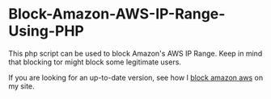 # Block-Amazon-AWS-IP-Range-Using-PHP
This php script can be used to block Amazon's AWS IP Range.  Keep in mind that blocking tor might block some legitimate users.

If you are looking for an up-to-date version, see how I [block amazon aws](http://www.enlightenjobs.com/block-amazon-using-php) on my site.
